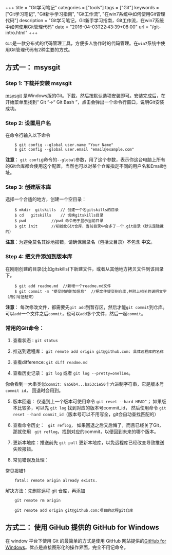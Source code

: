 +++
title = "Git学习笔记"
categories = ["tools"]
tags = ["Git"]
keywords = ["Git学习笔记", "Git新手学习指南", "Git工作流", "在win7系统中如何使用Git管理代码"]
description = "Git学习笔记，Git新手学习指南，Git工作流，在win7系统中如何使用Git管理代码"
date = "2016-04-03T22:43:39+08:00"
url = "/git-intro.html"
+++

`Git`是一款分布式的代码管理工具，方便多人协作时的代码管理。在`win7`系统中使用Git管理代码有2种主要的方式。

## 方式一： msysgit

### Step 1: 下载并安装  msysgit

[msysgit](https://git-for-windows.github.io) 是Windows版的Git。下载，然后按默认选项安装即可。安装完成后，在开始菜单里找到“ Git ”->“ Git Bash ”，点击会弹出一个命令行窗口，说明Git安装成功。


### Step 2: 设置用户名

在命令行输入以下命令
```shell
	$ git config --global user.name "Your Name"
	$ git config --global user.email "email@example.com"
```

**注意**： `git confi`g命令的`--global`参数，用了这个参数，表示你这台电脑上所有的Git仓库都会使用这个配置，当然也可以对某个仓库指定不同的用户名和Email地址。

### Step 3: 创建版本库

选择一个合适的地方，创建一个空目录：
```shell
	$ mkdir  gitskills  // 创建一个名gitskills的目录
	$ cd   gitskills    // 切换gitskills目录
	$ pwd           //pwd 命令用于显示当前目录
    $ git init      //初始化Git仓库，当前目录中会多了一个.git目录（默认是隐藏的）
```

**注意**：为避免莫名其妙地报错，请确保目录名（包括父目录）不包含 **中文**。

### Step 4: 把文件添加到版本库

在刚刚创建的目录(比如gitskills)下新建文件，或者从其他地方拷贝文件到该目录下。
```shell
	$ git add readme.md  //新增一个readme.md文件
	$ git commit -m "提交时的附加信息"  //把文件提交到仓库,并附上相关的说明文字（用引号括起来）
```

**注意**： 每次修改文件，都需要先`git add`到暂存区，然后才能`git commit`到仓库。可以`add`一个文件之后`commit`，也可以`add`多个文件，然后一起`commit`。

### 常用的Git命令：

1.  查看状态 : `git status`  

2.  推送到远程库： `git remote add origin git@github.com: 具体远程库的名称` 

3.  查看difference: `git diff readme.md `

4.  查看历史记录： `git log` 或者 `git log --pretty=oneline`。

你会看到一大串类似`commit: 8a56b4...ba53c1e50`十六进制字符串，它是版本号`commit id`， 回退时会用到。

5.  版本回退： 仅退到上一个版本可使用命令 `git reset --hard HEAD^`； 如果版本比较多，可以先 `git log` 找到对应的版本号commit_id， 然后使用命令 `git reset --hard commit_id`（版本号可以不用写全，git会自动查找匹配的）

6.  查看命令历史： ` git reflog`， 如果回退之后又后悔了，而且已经关了Git，那就使用 ` git reflog`，找到对应的commit，以便回到未来的哪个版本。

7.  更新本地库：推送前先  `git pull` 更新本地库，以免远程库已经改变导致推送失败报错。

8.  常见错误及处理：

常见报错1:
```shell
	fatal: remote origin already exists. 
```

解决方法：先删除远程 git 仓库，再添加
```shell
	git remote rm origin

	git remote add origin git@github.com:项目的远程git仓库
```

## 方式二： 使用 GiHub 提供的 GitHub for Windows

在 window 平台下使用 Git 的最简单的方式是使用 GitHub 网站提供的[GitHub for Windows](https://desktop.github.com/)。优点是直接图形化的操作界面，完全不用记命令。

